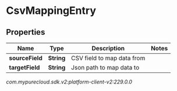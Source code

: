 # CsvMappingEntry


## Properties

| Name | Type | Description | Notes |
| ------------ | ------------- | ------------- | ------------- |
| **sourceField** | **String** | CSV field to map data from |  |
| **targetField** | **String** | Json path to map data to |  |




_com.mypurecloud.sdk.v2:platform-client-v2:229.0.0_
